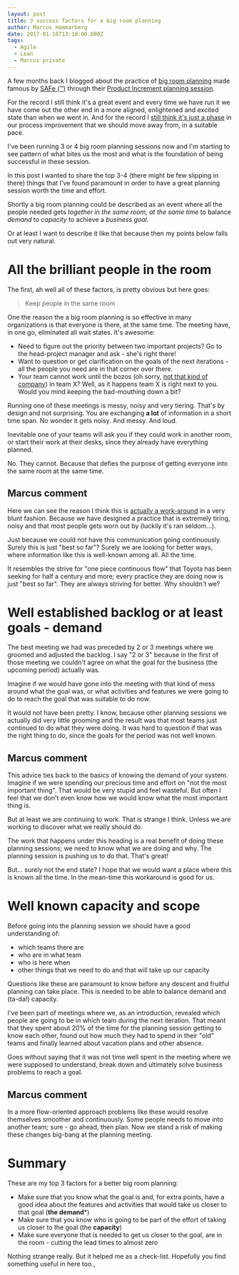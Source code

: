 ```yaml
---
layout: post
title: 3 success factors for a big room planning
author: Marcus Hammarberg
date: 2017-01-16T13:10:00.000Z
tags:
  - Agile
  - Lean
  - Marcus private
---
```


A few months back I blogged about the practice of [big room planning](http://www.marcusoft.net/2016/10/big-room-planning-a-failure-testatment-i-like.html) made famous by [SAFe (&#8482;)](http://www.scaledagileframework.com/) through their [Product Increment planning session](http://www.scaledagileframework.com/pi-planning/).

For the record I still think it's a great event and every time we have run it we have come out the other end in a more aligned, enlightened and excited state than when we went in. And for the record I [still think it's just a phase](http://www.marcusoft.net/2016/10/big-room-planning-a-failure-testatment-i-like.html) in our process improvement that we should move away from, in a suitable pace.

I've been running 3 or 4 big room planning sessions now and I'm starting to see pattern of what bites us the most and what is the foundation of being successful in these session.

In this post I wanted to share the top 3-4 (there might be few slipping in there) things that I've found paramount in order to have a great planning session worth the time and effort.

<!-- excerpt-end -->

Shortly a big room planning could be described as an event where all the people needed gets *together in the same room, at the same time* to balance *demand* to *capacity* to achieve a *business goal*.

Or at least I want to describe it like that because then my points below falls out very natural.

# All the brilliant people in the room
The first, ah well all of these factors, is pretty obvious but here goes:

>Keep people in the same room

One the reason the a big room planning is so effective in many organizations is that everyone is there, at the same time. The meeting have, in one go, eliminated all wait states. It's awesome:

* Need to figure out the priority between two important projects? Go to the head-project manager and ask - she's right there!
* Want to question or get clarification on the goals of the next iterations - all the people you need are in that corner over there.
* Your team cannot work until the bozos (oh sorry, [not that kind of company](http://www.marcusoft.net/2017/01/kindness.html)) in team X? Well, as it happens team X is right next to you. Would you mind keeping the bad-mouthing down a bit?

Running one of these meetings is messy, noisy and very tiering. That's by design and not surprising. You are exchanging **a lot** of information in a short time span. No wonder it gets noisy. And messy. And loud.

Inevitable one of your teams will ask you if they could work in another room, or start their work at their desks, since they already have everything planned.

No. They cannot. Because that defies the purpose of getting everyone into the same room at the same time.

## Marcus comment
Here we can see the reason I think this is [actually a work-around](http://www.marcusoft.net/2016/10/big-room-planning-a-failure-testatment-i-like.html) in a very blunt fashion. Because we have designed a practice that is extremely tiring, noisy and that most people gets worn out by (luckily it's ran seldom...).

Just because we could not have this communication going continuously. Surely this is just "best so far"? Surely we are looking for better ways, where information like this is well-known among all. All the time.

It resembles the strive for "one piece continuous flow" that Toyota has been seeking for half a century and more; every practice they are doing now is just "best so far". They are always striving for better. Why shouldn't we?

# Well established backlog or at least goals - demand
The best meeting we had was preceded by 2 or 3 meetings where we groomed and adjusted the backlog. I say "2 or 3" because in the first of those meeting we couldn't agree on what the goal for the business (the upcoming period) actually was.

Imagine if we would have gone into the meeting with that kind of mess around what the goal was, or what activities and features we were going to do to reach the goal that was suitable to do now.

It would not have been pretty. I know, because other planning sessions we actually did very little grooming and the result was that most teams just continued to do what they were doing. It was hard to question if that was the right thing to do, since the goals for the period was not well known.

## Marcus comment
This advice ties back to the basics of knowing the demand of your system. Imagine if we were spending our precious time and effort on "not the most important thing". That would be very stupid and feel wasteful. But often I feel that we don't even know how we would know what the most important thing is.

But at least we are continuing to work. That is strange I think. Unless we are working to discover what we really should do.

The work that happens under this heading is a real benefit of doing these planning sessions; we need to know what we are doing and why. The planning session is pushing us to do that. That's great!

But... surely not the end state? I hope that we would want a place where this is known all the time. In the mean-time this workaround is good for us.

# Well known capacity and scope
Before going into the planning session we should have a good understanding of:

* which teams there are
* who are in what team
* who is here when
* other things that we need to do and that will take up our capacity

Questions like these are paramount to know before any descent and fruitful planning can take place. This is needed to be able to balance demand and (ta-da!) capacity.

I've been part of meetings where we, as an introduction, revealed which people are going to be in which team during the next iteration. That meant that they spent about 20% of the time for the planning session getting to know each other, found out how much they had to spend in their "old" teams and finally learned about vacation plans and other absence.

Goes without saying that it was not time well spent in the meeting where we were supposed to understand, break down and ultimately solve business problems to reach a goal.

## Marcus comment
In a more flow-oriented approach problems like these would resolve themselves smoother and continuously. Some people needs to move into another team; sure - go ahead, then plan. Now we stand a risk of making these changes big-bang at the planning meeting.

# Summary
These are my top 3 factors for a better big room planning:

* Make sure that you know what the goal is and, for extra points, have a good idea about the features and activities that would take us closer to that goal (**the demand***)
* Make sure that you know who is going to be part of the effort of taking us closer to the goal (the **capacity**)
* Make sure everyone that is needed to get us closer to the goal, are in the room - cutting the lead times to almost zero

Nothing strange really. But it helped me as a check-list. Hopefully you find something useful in here too.,
